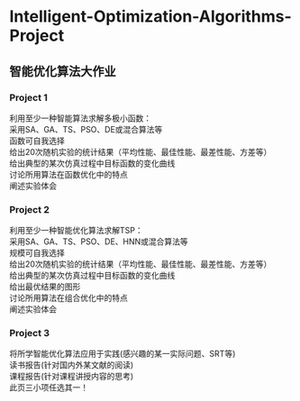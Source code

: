 # Intelligent-Optimization-Algorithms-Project
## 智能优化算法大作业
### Project 1
利用至少一种智能算法求解多极小函数：  
采用SA、GA、TS、PSO、DE或混合算法等  
函数可自我选择  
给出20次随机实验的统计结果（平均性能、最佳性能、最差性能、方差等）  
给出典型的某次仿真过程中目标函数的变化曲线  
讨论所用算法在函数优化中的特点  
阐述实验体会  
### Project 2
利用至少一种智能优化算法求解TSP：  
采用SA、GA、TS、PSO、DE、HNN或混合算法等  
规模可自我选择  
给出20次随机实验的统计结果（平均性能、最佳性能、最差性能、方差等）  
给出典型的某次仿真过程中目标函数的变化曲线  
给出最优结果的图形  
讨论所用算法在组合优化中的特点  
阐述实验体会  
### Project 3
将所学智能优化算法应用于实践(感兴趣的某一实际问题、SRT等)  
读书报告(针对国内外某文献的阅读)  
课程报告(针对课程讲授内容的思考)  
此页三小项任选其一！


